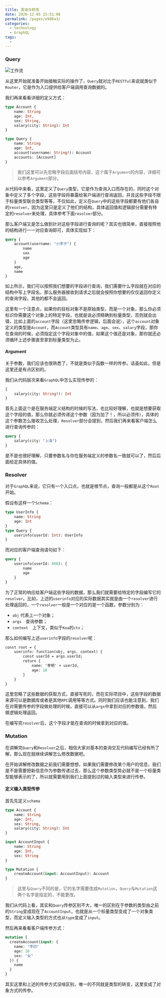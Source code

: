 ```yaml
---
title: 查询与修改
date: 2020-12-05 15:51:08
permalink: /pages/e980a3/
categories:
  - technology
  - GraphQL
tags:
  - 
---
```

### Query

![工作流](https://blog-images-1257398419.cos.ap-nanjing.myqcloud.com/GraphQL/query.png)

从这里开始就准备开始接触实际的操作了，`Query`就对比于`RESTful`来说就类似于`Router`，它是作为入口提供给客户端调用查询数据的。

我们再来看看详细的定义方式：

```graphql
type Account {
    name: String
    age: Int,
    sex: String,
    salary(city: String): Int
}

type Query {
    name: String
    age: Int,
    account(username: String!): Account
    accounts: [Account]
}
```

> 我们这里可以先忽略字段后面括号内容，这个属于`Argument`的内容，详细可以参考`Argument`部分。

从代码中来看，这里定义了`Query`类型，它是作为查询入口而存在的，同时这个对象中定义了多个字段，这些字段将暴露给客户端进行查询返回，并且这些字段不限于标量类型联合类型等等，不仅如此，定义在`Query`中的这些字段都要有他们各自的`resolver`，因为这里只是定义了他们的结构，具体返回值和逻辑部分需要有特定的`resolver`来处理，具体参考下面`resolver`部分。

那么客户端又是怎么做到针对这些字段进行查询的呢？其实也很简单，直接按照他的结构进行一一对应查询即可，具体实现如下：

```graphql
query {
    account(username: "小李子") {
        name
        sex
        age
    }
    age,
    name
}
```

如上所示，我们可以按照我们想要的字段进行查询，我们需要什么字段就在对应的结构中写上字段名，那么服务器接收到请求之后就会按照你想要的仅仅返回你定义的查询字段，其他的都不会返回。

这里有一个注意点，如果你的目标对象不是原始类型，而是一个对象，那么你必须标识你需要这个对象上的特定字段，也就是说必须精确到标量类型，否则就会出错，比如上面的`account`字段（这里忽略传参逻辑，后面会说），这个`account`对象定义的类型是`Account`，而`Account`类型具有`name`、`age`、`sex`、`salary`字段，那你在查询的时候，必须指定这个字段对象中的值，如果这个值还是对象，那你就还必须循环上述步骤直至拿到标量类型为止。

#### Argument

关于参数，我们应该也很熟悉了，不就是类似于函数一样的传参。话虽如此，但是这里还是有点区别的。

我们从代码层次来看`GraphQL`中怎么实现传参的：

```graphql
{
	salary(city: String!): Int
}
```

首先上面这个是在服务端定义结构的时候的写法，也比较好理解，也就是想要获取这个字段的值，那么你就必须传递这个参数（因为加了！，所以必须传），具体的这个参数怎么接收怎么处理，`Resolver`部分会提到，然后我们再来看客户端怎么进行查询传参的：

```graphql
query {
	salary(city: "上海") 
}
```

是不是也很好理解，只要参数名与你在服务端定义的参数名一致就可以了，然后后面给定具体的值。

### Resolver

对于`GraphQL`来说，它只有一个入口点，也就是根节点，查询一般都是从这个`Root`开始。

假设有这样一个`Schema`：

```graphql
type UserInfo {
	name: String
	age: Int
}
type Query {
	userinfo(userId: Int): UserInfo
}
```

而对应的客户端查询语句如下：

```graphql
query {
	userinfo(userId: 666): {
		name
		age
	}
}
```

为了正常的响应给客户端这些字段的数据，那么我们就需要给特定的字段编写它的`resolver`。比如，上述的`userinfo`对应的实际数据其实就是由一个`resolver`进行处理返回的，一个`resolver`一般是一个对应的是一个函数，参数分别为：

- `obj` 代表上一个对象；
- `args`　查询参数；
- `context`　上下文，类似于`Koa`的`ctx`；

那么如何编写上述`userinfo`字段的`resolver`呢：

```graphql
const root = {
	userinfo: function(obj, args, context) {
		const userId = args.userId;
		return {
			name: '李明' + userId,
			age: 18
		}
	}
}
```

这里忽略了这些数据的获取方式，直接写死的，而在实际项目中，这些字段的数据来源可以是数据库或者是其他`RPC`调用等等方式。同时我们应该也能注意到，我们在对需要传参的字段做处理的时候，直接可以从`args`中拿到对应的参数值，然后做逻辑处理返回。

在编写完`resolver`后，这个字段才能在查询的时候拿到对应的值。

### Mutation

在讲解完`Query`和`Resolver`之后，相信大家对基本的查询交互代码编写已经有所了解，那么现在就继续讲解怎么修改数据吧。

在开始讲解修改数据之前我们需要想想，如果我们需要修改某个用户的信息，我们是不是需要把新信息作为参数传递过去，那么这个参数类型势必就不是一个标量类型能够表示的了，所以就需要用到我们上面提到过的输入类型来进行传参。

#### 定义输入类型传参

首先先定义`schema`

```graphql
type Account {
    name: String
    age: Int,
    sex: String,
    salary(city: String): Int
}

input AccountInput {
    name: String
    age: Int,
    sex: String
}

type Mutation {
    createAccount(input: AccountInput): Account
}
```

> 这里与`Query`不同的是，它的名字需要改成`Mutation`，`Query`与`Mutation`这两个名字是指定的，不能更改。

我们从代码上看，其实和`Query`传参区别不大，唯一的区别在于参数的类型由之前的`String`变成现在了`AccountInput`，也就是从一个标量类型变成了一个对象类型，而定义输入类型的方式也从`type`变成了`input`。

然后再来看看客户端传参方式：

```graphql
mutation {
  createAccount(input: {
    name: "李四"
    age: 10
    sex: "女"
  }) {
    name
  }
}
```

其实这里和上述的传参方式没啥区别，唯一的不同就是类型的转变，这里变成了对象方式的传参。